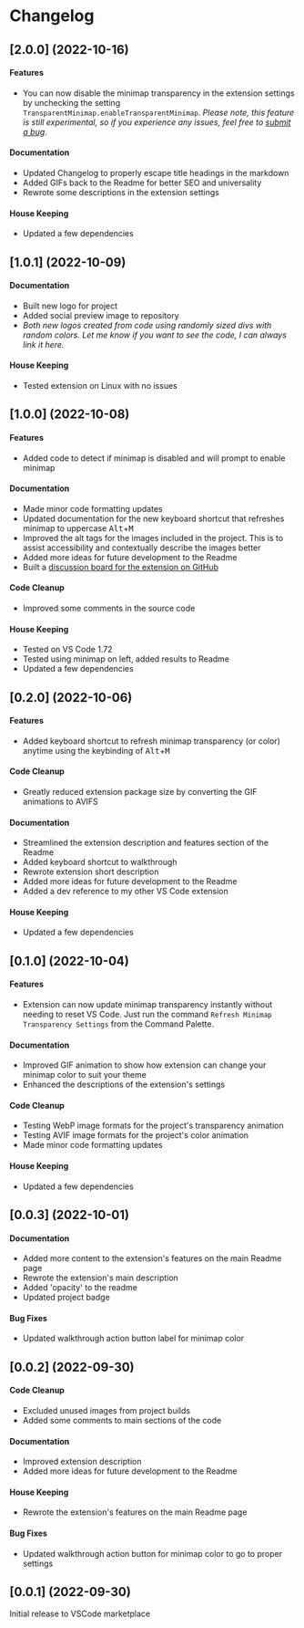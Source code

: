 # Changelog

## \[2.0.0] (2022-10-16)
#### Features
* You can now disable the minimap transparency in the extension settings by unchecking the setting `TransparentMinimap.enableTransparentMinimap`. *Please note, this feature is still experimental, so if you experience any issues, feel free to [submit a bug](https://github.com/BenRogersWPG/VSCode-Transparent-Minimap/issues)*.

#### Documentation
* Updated Changelog to properly escape title headings in the markdown
* Added GIFs back to the Readme for better SEO and universality
* Rewrote some descriptions in the extension settings

#### House Keeping
* Updated a few dependencies

## \[1.0.1] (2022-10-09)
#### Documentation
* Built new logo for project
* Added social preview image to repository
* *Both new logos created from code using randomly sized divs with random colors. Let me know if you want to see the code, I can always link it here.*

#### House Keeping
* Tested extension on Linux with no issues

## \[1.0.0] (2022-10-08)
#### Features
* Added code to detect if minimap is disabled and will prompt to enable minimap

#### Documentation
* Made minor code formatting updates
* Updated documentation for the new keyboard shortcut that refreshes minimap to uppercase <kbd>Alt</kbd>+<kbd>M</kbd>
* Improved the alt tags for the images included in the project. This is to assist accessibility and contextually describe the images better
* Added more ideas for future development to the Readme
* Built a [discussion board for the extension on GitHub](https://github.com/BenRogersWPG/VSCode-Transparent-Minimap/discussions)

#### Code Cleanup
* Improved some comments in the source code

#### House Keeping
* Tested on VS Code 1.72
* Tested using minimap on left, added results to Readme
* Updated a few dependencies

## \[0.2.0] (2022-10-06)
#### Features
* Added keyboard shortcut to refresh minimap transparency (or color) anytime using the keybinding of <kbd>Alt</kbd>+<kbd>M</kbd>

#### Code Cleanup
* Greatly reduced extension package size by converting the GIF animations to AVIFS

#### Documentation
* Streamlined the extension description and features section of the Readme
* Added keyboard shortcut to walkthrough
* Rewrote extension short description
* Added more ideas for future development to the Readme
* Added a dev reference to my other VS Code extension

#### House Keeping
* Updated a few dependencies

## \[0.1.0] (2022-10-04)
#### Features
* Extension can now update minimap transparency instantly without needing to reset VS Code. Just run the command `Refresh Minimap Transparency Settings` from the Command Palette.

#### Documentation
* Improved GIF animation to show how extension can change your minimap color to suit your theme
* Enhanced the descriptions of the extension's settings

#### Code Cleanup
* Testing WebP image formats for the project's transparency animation
* Testing AVIF image formats for the project's color animation
* Made minor code formatting updates

#### House Keeping
* Updated a few dependencies

## \[0.0.3] (2022-10-01)
#### Documentation
* Added more content to the extension's features on the main Readme page
* Rewrote the extension's main description
* Added 'opacity' to the readme
* Updated project badge

#### Bug Fixes
* Updated walkthrough action button label for minimap color

## \[0.0.2] (2022-09-30)
#### Code Cleanup
* Excluded unused images from project builds
* Added some comments to main sections of the code

#### Documentation
* Improved extension description
* Added more ideas for future development to the Readme

#### House Keeping
* Rewrote the extension's features on the main Readme page

#### Bug Fixes
* Updated walkthrough action button for minimap color to go to proper settings

## \[0.0.1] (2022-09-30)
Initial release to VSCode marketplace